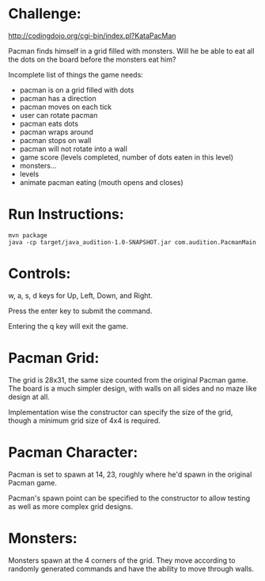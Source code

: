# Challenge:

http://codingdojo.org/cgi-bin/index.pl?KataPacMan

Pacman finds himself in a grid filled with monsters. Will he be able to eat all the dots on the board before the monsters eat him?

Incomplete list of things the game needs:

 * pacman is on a grid filled with dots
 * pacman has a direction
 * pacman moves on each tick
 * user can rotate pacman
 * pacman eats dots
 * pacman wraps around 
 * pacman stops on wall
 * pacman will not rotate into a wall
 * game score (levels completed, number of dots eaten in this level)
 * monsters...
 * levels
 * animate pacman eating (mouth opens and closes)

# Run Instructions:
```
mvn package
java -cp target/java_audition-1.0-SNAPSHOT.jar com.audition.PacmanMain
```

# Controls:

w, a, s, d keys for Up, Left, Down, and Right.

Press the enter key to submit the command.

Entering the q key will exit the game.


# Pacman Grid:

The grid is 28x31, the same size counted from the original Pacman game.  The board is a much simpler design, with walls on all sides and no maze like design at all.

Implementation wise the constructor can specify the size of the grid, though a minimum grid size of 4x4 is required.


# Pacman Character:

Pacman is set to spawn at 14, 23, roughly where he'd spawn in the original Pacman game.

Pacman's spawn point can be specified to the constructor to allow testing as well as more complex grid designs.


# Monsters:

Monsters spawn at the 4 corners of the grid.  They move according to randomly generated commands and have the ability to move through walls.